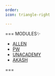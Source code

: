 ```yaml
---
order: 
icon: triangle-right

---
```


=== MODULES:sparkles:



- <a href="" target="_blank">ALLEN </a>
- <a href="" target="_blank">PW</a>
- <a href="" target="_blank">UNACADEMY</a>
- <a href="" target="_blank">AKASH</a>

===